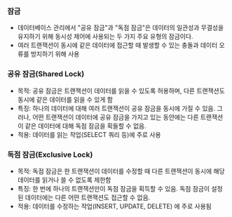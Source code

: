 ### 잠금
- 데이터베이스 관리에서 "공유 잠금"과 "독점 잠금"은 데이터의 일관성과 무결성을 유지하기 위해 동시성 제어에 사용되는 두 가지 주요 유형의 잠금이다.
- 여러 트랜잭션이 동시에 같은 데이터에 접근할 때 발생할 수 있는 충돌과 데이터 오류를 방지하기 위해 사용
### 공유 잠금(Shared Lock)
- 목적: 공유 잠금은 트랜잭션이 데이터를 읽을 수 있도록 허용하며, 다른 트랜잭션도 동시에 같은 데이터를 읽을 수 있게 함
- 특징: 하나의 데이터에 대해 여러 트랜잭션이 공유 잠금을 동시에 가질 수 있음. 그러나, 어떤 트랜잭션이 데이터에 공유 잠금을 가지고 있는 동안에는 다른 트랜잭션이 같은 데이터에 대해 독점 잠금을 획들할 수 없음.
- 적용: 데이터를 읽는 작업(SELECT 쿼리 등)에 주로 사용
### 독점 잠금(Exclusive Lock)
- 목적: 독점 잠금은 한 트랜잭션이 데이터를 수정할 때 다른 트랜잭션이 동시에 해당 데이터를 읽거나 쓸 수 없도록 제한함
- 특징: 한 번에 하나의 트랜잭션만이 독점 잠금을 획득할 수 있음. 독점 잠금이 설정된 데이터에는 다른 어떤 트랜잭션도 접근할 수 없음.
- 적용: 데이터를 수정하는 작업(INSERT, UPDATE, DELETE) 에 주로 사용됨